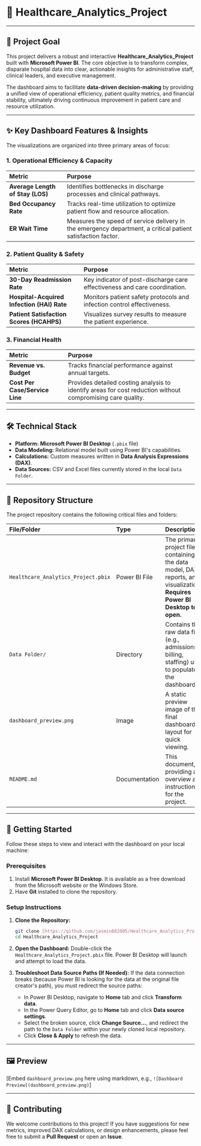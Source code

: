 # 🏥 Healthcare_Analytics_Project

---

## 🌟 Project Goal

This project delivers a robust and interactive **Healthcare_Analytics_Project** built with **Microsoft Power BI**. The core objective is to transform complex, disparate hospital data into clear, actionable insights for administrative staff, clinical leaders, and executive management.

The dashboard aims to facilitate **data-driven decision-making** by providing a unified view of operational efficiency, patient quality metrics, and financial stability, ultimately driving continuous improvement in patient care and resource utilization.

---

## ✨ Key Dashboard Features & Insights

The visualizations are organized into three primary areas of focus:

### 1. Operational Efficiency & Capacity
| Metric | Purpose |
| :--- | :--- |
| **Average Length of Stay (LOS)** | Identifies bottlenecks in discharge processes and clinical pathways. |
| **Bed Occupancy Rate** | Tracks real-time utilization to optimize patient flow and resource allocation. |
| **ER Wait Time** | Measures the speed of service delivery in the emergency department, a critical patient satisfaction factor. |

### 2. Patient Quality & Safety
| Metric | Purpose |
| :--- | :--- |
| **30-Day Readmission Rate** | Key indicator of post-discharge care effectiveness and care coordination. |
| **Hospital-Acquired Infection (HAI) Rate** | Monitors patient safety protocols and infection control effectiveness. |
| **Patient Satisfaction Scores (HCAHPS)** | Visualizes survey results to measure the patient experience. |

### 3. Financial Health
| Metric | Purpose |
| :--- | :--- |
| **Revenue vs. Budget** | Tracks financial performance against annual targets. |
| **Cost Per Case/Service Line** | Provides detailed costing analysis to identify areas for cost reduction without compromising care quality. |

---

## 🛠️ Technical Stack

* **Platform:** **Microsoft Power BI Desktop** (`.pbix` file)
* **Data Modeling:** Relational model built using Power BI's capabilities.
* **Calculations:** Custom measures written in **Data Analysis Expressions (DAX)**.
* **Data Sources:** CSV and Excel files currently stored in the local `Data Folder`.

---

## 📁 Repository Structure

The project repository contains the following critical files and folders:

| File/Folder | Type | Description |
| :--- | :--- | :--- |
| `Healthcare_Analytics_Project.pbix` | Power BI File | The primary project file containing the data model, DAX, reports, and visualizations. **Requires Power BI Desktop to open.** |
| `Data Folder/` | Directory | Contains the raw data files (e.g., admissions, billing, staffing) used to populate the dashboard. |
| `dashboard_preview.png` | Image | A static preview image of the final dashboard layout for quick viewing. |
| `README.md` | Documentation | This document, providing an overview and instructions for the project. |

---

## 🚀 Getting Started

Follow these steps to view and interact with the dashboard on your local machine:

### Prerequisites

1.  Install **Microsoft Power BI Desktop**. It is available as a free download from the Microsoft website or the Windows Store.
2.  Have **Git** installed to clone the repository.

### Setup Instructions

1.  **Clone the Repository:**
    ```bash
    git clone [https://github.com/jasmin882005/Healthcare_Analytics_Project.git](https://github.com/jasmin882005/Healthcare_Analytics_Project.git)
    cd Healthcare_Analytics_Project
    ```

2.  **Open the Dashboard:**
    Double-click the `Healthcare_Analytics_Project.pbix` file. Power BI Desktop will launch and attempt to load the data.

3.  **Troubleshoot Data Source Paths (If Needed):**
    If the data connection breaks (because Power BI is looking for the data at the original file creator's path), you must redirect the source paths:
    * In Power BI Desktop, navigate to **Home** tab and click **Transform data**.
    * In the Power Query Editor, go to **Home** tab and click **Data source settings**.
    * Select the broken source, click **Change Source...**, and redirect the path to the `Data Folder` within your newly cloned local repository.
    * Click **Close & Apply** to refresh the data.

---

## 🖼️ Preview

[Embed `dashboard_preview.png` here using markdown, e.g., `![Dashboard Preview](dashboard_preview.png)`]

---

## 🤝 Contributing

We welcome contributions to this project! If you have suggestions for new metrics, improved DAX calculations, or design enhancements, please feel free to submit a **Pull Request** or open an **Issue**.
